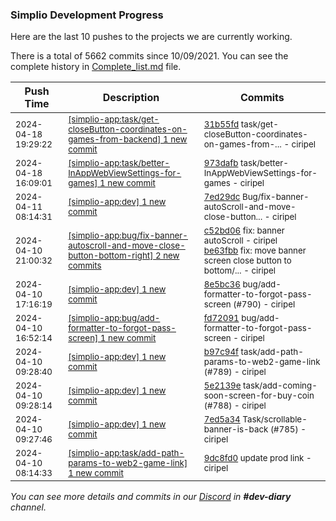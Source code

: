 
### Simplio Development Progress

Here are the last 10 pushes to the projects we are currently working.

There is a total of 5662 commits since 10/09/2021. You can see the complete history in
 [Complete_list.md](Complete_list.md) file.

| Push Time | Description | Commits |
| --- | --- | --- |
| <sub>2024-04-18 19:29:22</sub> | <sub>[[simplio-app:task/get-closeButton-coordinates-on-games-from-backend] 1 new commit](https://github.com/SimplioOfficial/simplio-app/commit/31b55fd5fe5975c4862f8543414843b89da111d7)</sub> | <sub>[31b55fd](https://github.com/SimplioOfficial/simplio-app/commit/31b55fd5fe5975c4862f8543414843b89da111d7) task/get-closeButton-coordinates-on-games-from-... - ciripel</sub> |
| <sub>2024-04-18 16:09:01</sub> | <sub>[[simplio-app:task/better-InAppWebViewSettings-for-games] 1 new commit](https://github.com/SimplioOfficial/simplio-app/commit/973dafbed1a0ed5c5cf6a214da8460330d13d908)</sub> | <sub>[973dafb](https://github.com/SimplioOfficial/simplio-app/commit/973dafbed1a0ed5c5cf6a214da8460330d13d908) task/better-InAppWebViewSettings-for-games - ciripel</sub> |
| <sub>2024-04-11 08:14:31</sub> | <sub>[[simplio-app:dev] 1 new commit](https://github.com/SimplioOfficial/simplio-app/commit/7ed29dc5b706e69454d4f17e115d24b5187904ce)</sub> | <sub>[7ed29dc](https://github.com/SimplioOfficial/simplio-app/commit/7ed29dc5b706e69454d4f17e115d24b5187904ce) Bug/fix-banner-autoScroll-and-move-close-button... - ciripel</sub> |
| <sub>2024-04-10 21:00:32</sub> | <sub>[[simplio-app:bug/fix-banner-autoscroll-and-move-close-button-bottom-right] 2 new commits](https://github.com/SimplioOfficial/simplio-app/compare/c52bd06d4ad6^...be63fbbbda16)</sub> | <sub>[c52bd06](https://github.com/SimplioOfficial/simplio-app/commit/c52bd06d4ad6ecf36b4901f47e0b5b9c30ba150c) fix: banner autoScroll - ciripel<br>[be63fbb](https://github.com/SimplioOfficial/simplio-app/commit/be63fbbbda160b9d1b08e879fe09ee5472925812) fix: move banner screen close button to bottom/... - ciripel</sub> |
| <sub>2024-04-10 17:16:19</sub> | <sub>[[simplio-app:dev] 1 new commit](https://github.com/SimplioOfficial/simplio-app/commit/8e5bc3609c1b7fcc708c1cf5fe1a7c8b2eff32a4)</sub> | <sub>[8e5bc36](https://github.com/SimplioOfficial/simplio-app/commit/8e5bc3609c1b7fcc708c1cf5fe1a7c8b2eff32a4) bug/add-formatter-to-forgot-pass-screen (#790) - ciripel</sub> |
| <sub>2024-04-10 16:52:14</sub> | <sub>[[simplio-app:bug/add-formatter-to-forgot-pass-screen] 1 new commit](https://github.com/SimplioOfficial/simplio-app/commit/fd72091a78fc389d5ec8e3d2eed749c10a710f85)</sub> | <sub>[fd72091](https://github.com/SimplioOfficial/simplio-app/commit/fd72091a78fc389d5ec8e3d2eed749c10a710f85) bug/add-formatter-to-forgot-pass-screen - ciripel</sub> |
| <sub>2024-04-10 09:28:40</sub> | <sub>[[simplio-app:dev] 1 new commit](https://github.com/SimplioOfficial/simplio-app/commit/b97c94fb885dd1ac21ac1ef84598b720e33e14dd)</sub> | <sub>[b97c94f](https://github.com/SimplioOfficial/simplio-app/commit/b97c94fb885dd1ac21ac1ef84598b720e33e14dd) task/add-path-params-to-web2-game-link (#789) - ciripel</sub> |
| <sub>2024-04-10 09:28:14</sub> | <sub>[[simplio-app:dev] 1 new commit](https://github.com/SimplioOfficial/simplio-app/commit/5e2139e3ebe905f276cb2649a292c9b5c941e28b)</sub> | <sub>[5e2139e](https://github.com/SimplioOfficial/simplio-app/commit/5e2139e3ebe905f276cb2649a292c9b5c941e28b) task/add-coming-soon-screen-for-buy-coin (#788) - ciripel</sub> |
| <sub>2024-04-10 09:27:46</sub> | <sub>[[simplio-app:dev] 1 new commit](https://github.com/SimplioOfficial/simplio-app/commit/7ed5a347ac82b1693c0bfe6a56cd27c86c32cfcf)</sub> | <sub>[7ed5a34](https://github.com/SimplioOfficial/simplio-app/commit/7ed5a347ac82b1693c0bfe6a56cd27c86c32cfcf) Task/scrollable-banner-is-back (#785) - ciripel</sub> |
| <sub>2024-04-10 08:14:33</sub> | <sub>[[simplio-app:task/add-path-params-to-web2-game-link] 1 new commit](https://github.com/SimplioOfficial/simplio-app/commit/9dc8fd00e8be38b3a1f638065068517bf54999c0)</sub> | <sub>[9dc8fd0](https://github.com/SimplioOfficial/simplio-app/commit/9dc8fd00e8be38b3a1f638065068517bf54999c0) update prod link - ciripel</sub> |

_You can see more details and commits in our [Discord](https://discord.gg/aKhjuwZmdP) in **#dev-diary** channel._
